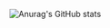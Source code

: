 ![Anurag's GitHub stats](https://github-readme-stats.vercel.app/api?username=DongKyuRyu&show_icons=true&theme=radical)
